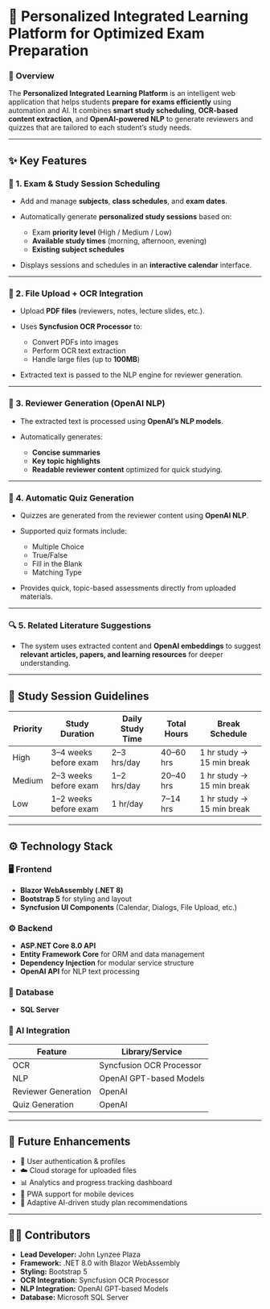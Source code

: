 # 🧠 Personalized Integrated Learning Platform for Optimized Exam Preparation

### 🚀 Overview

The **Personalized Integrated Learning Platform** is an intelligent web application that helps students **prepare for exams efficiently** using automation and AI.
It combines **smart study scheduling**, **OCR-based content extraction**, and **OpenAI-powered NLP** to generate reviewers and quizzes that are tailored to each student’s study needs.

---

## ✨ Key Features

### 📅 1. Exam & Study Session Scheduling

* Add and manage **subjects**, **class schedules**, and **exam dates**.
* Automatically generate **personalized study sessions** based on:

  * Exam **priority level** (High / Medium / Low)
  * **Available study times** (morning, afternoon, evening)
  * **Existing subject schedules**
* Displays sessions and schedules in an **interactive calendar** interface.

---

### 📄 2. File Upload + OCR Integration

* Upload **PDF files** (reviewers, notes, lecture slides, etc.).
* Uses **Syncfusion OCR Processor** to:

  * Convert PDFs into images
  * Perform OCR text extraction
  * Handle large files (up to **100MB**)
* Extracted text is passed to the NLP engine for reviewer generation.

---

### 🧠 3. Reviewer Generation (OpenAI NLP)

* The extracted text is processed using **OpenAI’s NLP models**.
* Automatically generates:

  * **Concise summaries**
  * **Key topic highlights**
  * **Readable reviewer content** optimized for quick studying.

---

### 📝 4. Automatic Quiz Generation

* Quizzes are generated from the reviewer content using **OpenAI NLP**.
* Supported quiz formats include:

  * Multiple Choice
  * True/False
  * Fill in the Blank
  * Matching Type
* Provides quick, topic-based assessments directly from uploaded materials.

---

### 🔍 5. Related Literature Suggestions

* The system uses extracted content and **OpenAI embeddings** to suggest **relevant articles, papers, and learning resources** for deeper understanding.

---

## 🧮 Study Session Guidelines

| **Priority** | **Study Duration**    | **Daily Study Time** | **Total Hours** | **Break Schedule**        |
| ------------ | --------------------- | -------------------- | --------------- | ------------------------- |
| High         | 3–4 weeks before exam | 2–3 hrs/day          | 40–60 hrs       | 1 hr study → 15 min break |
| Medium       | 2–3 weeks before exam | 1–2 hrs/day          | 20–40 hrs       | 1 hr study → 15 min break |
| Low          | 1–2 weeks before exam | 1 hr/day             | 7–14 hrs        | 1 hr study → 15 min break |

---

## ⚙️ Technology Stack

### 🖥️ Frontend

* **Blazor WebAssembly (.NET 8)**
* **Bootstrap 5** for styling and layout
* **Syncfusion UI Components** (Calendar, Dialogs, File Upload, etc.)

### ⚙️ Backend

* **ASP.NET Core 8.0 API**
* **Entity Framework Core** for ORM and data management
* **Dependency Injection** for modular service structure
* **OpenAI API** for NLP text processing

### 🧩 Database

* **SQL Server**

### 🤖 AI Integration

| Feature             | Library/Service          |
| ------------------- | ------------------------ |
| OCR                 | Syncfusion OCR Processor |
| NLP                 | OpenAI GPT-based Models  |
| Reviewer Generation | OpenAI                   |
| Quiz Generation     | OpenAI                   |

---

## 🔮 Future Enhancements

* 🔐 User authentication & profiles
* ☁️ Cloud storage for uploaded files
* 📊 Analytics and progress tracking dashboard
* 📱 PWA support for mobile devices
* 🧭 Adaptive AI-driven study plan recommendations

---

## 👨‍💻 Contributors

* **Lead Developer:** John Lynzee Plaza
* **Framework:** .NET 8.0 with Blazor WebAssembly
* **Styling:** Bootstrap 5
* **OCR Integration:** Syncfusion OCR Processor
* **NLP Integration:** OpenAI GPT-based Models
* **Database:** Microsoft SQL Server

